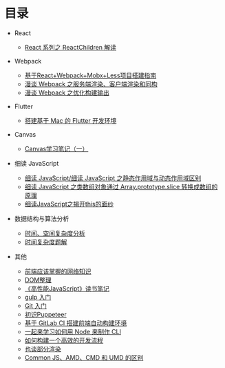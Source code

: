 # 目录

- React

    - [React 系列之 ReactChildren 解读](./articles/React/20190625.md)

- Webpack

    - [基于React+Webpack+Mobx+Less项目搭建指南](./articles/Webpack/20180502.md)
    - [漫谈 Webpack 之服务端渲染、客户端渲染和同构](./articles/Webpack/20190721.md)
    - [漫谈 Webpack 之优化构建输出](./articles/Webpack/20190719.md)

- Flutter

    - [搭建基于 Mac 的 Flutter 开发环境](./articles/Flutter/20190217.md)

- Canvas

    - [Canvas学习笔记（一）](./articles/Canvas/20181001.md)

- 细读 JavaScript

    - [细读 JavaScript/细读 JavaScript 之静态作用域与动态作用域区别](./articles/JavaScript/20190329.md)
    - [细读 JavaScript 之类数组对象通过 Array.prototype.slice 转换成数组的原理](./articles/JavaScript/20190318.md)
    - [细读JavaScript之揭开this的面纱](./articles/JavaScript/29190415.md)

- 数据结构与算法分析

    - [时间、空间复杂度分析](./articles/数据结构与算法分析/20190721(1).md)
    - [时间复杂度题解](./articles/数据结构与算法分析/20190721(2).md)

- 其他
    - [前端应该掌握的网络知识](./articles/others/20170702.md)
    - [DOM整理](./articles/others/20170730.md)
    - [《高性能JavaScript》读书笔记](./articles/others/20171111.md)
    - [gulp 入门](./articles/others/20171112.md)
    - [Git 入门](./articles/others/20171118.md)
    - [初识Puppeteer](./articles/others/20180404.md)
    - [基于 GitLab CI 搭建前端自动构建环境](./articles/others/20180712.md)
    - [一起来学习如何用 Node 来制作 CLI](./articles/others/20180725.md)
    - [如何构建一个高效的开发流程](./articles/others/20181231.md)
    - [也谈部分渲染](./articles/others/20190120.md)
    - [Common JS、AMD、CMD 和 UMD 的区别](./articles/others/20190331.md)
